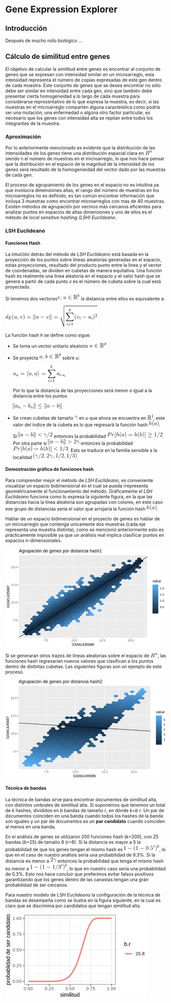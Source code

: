 # Gene Expression Explorer

## Introducción 

Después de mucho rollo biológico ...

## Cálculo de similitud entre genes

El objetivo de calcular la similitud entre genes es encontrar al conjunto de genes que se expresan con intensidad similar en un microarreglo, esta intensidad representa el número de copias expresadas de este gen dentro de cada muestra. Este conjunto de genes que se desea encontrar no sólo debe ser similar en intensidad entre cada gen, sino que también debe presentar cierta homogeneidad a lo largo de cáda muestra para considerarse representativo de lo que expresa la muestra, es decir, si las muestras en el microarreglo comparten alguna caracteística como podría ser una mutación, una enfermedad o algúna otro factor particular, es necesario que los genes con intensidad alta se repitan entre todos los integrantes de la muestra. 



### Aproximación 

Por lo anteriormente mencionado es evidente que la distribución de las intensidades de los genes tiene una distribución espacial clara en ![alt text](imagenes/rn.gif) siendo n el número de muestras en el microarreglo, lo que nos hace pensar que la distribución en el espacio de la magnitud de la intensidad de los genes será resultado de la homogenieidad del vector dado por las muestras de cada gen.

El proceso de agrupamiento de los genes en el espacio no es intuitiva ya que involucra dimensiones altas, el rango del número de muestras en los microarreglos no es definido, es tan común encontrar información que incluya 3 muestras como encontrar microarreglos con mas de 40 muestras.  Existen métodos de agrupación por vecinos más cercanos eficientes para analizar puntos en espacios de altas dimensiones y uno de ellos es el método de *local sensitive hashing (LSH) Euclideano*.

### LSH Euclideano 

#### **Funciones Hash**

La intuición detrás del método de *LSH Euclideano* está basada en la proyección de los puntos sobre líneas aleatorias generadas en el espacio, estas proyecciones, resultado del producto punto entre la línea y el vector de coordenadas, se dividen en cubetas de manera equitativa. Una función hash es realmente una línea aleatoria en el espacio y el valor hash que se genera a partir de cada punto *x* es el número de cubeta sobre la cual está proyectado.

Si tenemos dos vectores![alt text](imagenes/vudist.gif) la distancia entre ellos es equivalente a: 


![alt text](imagenes/raiz.gif)



La función hash *h* se define como sigue:

-   Se toma un vector unitario aleatorio ![alt text](imagenes/urd.gif) 
-   Se proyecta ![alt text](imagenes/ab.gif) sobre *u*:


    ![alt text](imagenes/suma_grande.gif)

    Por lo que la distancia de las proyecciones será menor o igual a la distancia entre los puntos
     
     ![alt text](imagenes/au-au.gif)

-   Se crean cubetas de tamaño ![alt text](imagenes/gamma.gif) en *u* que ahora se encuentra en ![alt text](imagenes/r1.gif), este valor del índice de la cubeta es lo que regresará la función hash ![alt text](imagenes/ha.gif).

    Si ![alt text](imagenes/gamma_02.gif) entonces la probabilidad ![alt text](imagenes/proba1.gif). Por otra parte si ![alt text](imagenes/abgamma.gif) entonces la probabilidad ![alt text](imagenes/nuevo.gif). Esto se traduce en la familia sensible a la localidad ![alt text](imagenes/familia.gif).

#### **Demostración gráfica de funciones hash**

Para comprender mejor el método de *LSH Euclideano*, es conveniente visualizar un espacio bidimensional en el cual se pueda rrepresenta geométricamente el funcionamiento del método. Gráficamente el *LSH Euclideano* funciona como lo expresa la siguiente figura, en la que las distancias hacia la línea aleatoria son agrupadas con colores, en este caso ese grupo de distancias sería el valor que arrojaría la función hash ![alt text](imagenes/ha.gif).

Hablar de un espacio bidimensional en el proyecto de genes es hablar de un microarreglo que contenga unicamente dos muestras (cáda eje representa una muestra distinta), como se mencionó anteriormente esto es prácticamente imposible ya que un análisis real implica clasificar puntos en espacios n-dimensionales.


![alt text](imagenes/hash01.png "hash1")


Si se generaran otros trazos de líneas aleatorias sobre el espacio de ![alt text](imagenes/rn.gif), las funciones hash regresarían nuevos valores que clasifican a los puntos dentro de distintas cubetas. Las siguientes figuras son un ejemplo de este proceso.


![alt text](imagenes/hash2.png "hash2")





#### **Técnica de bandas**
 
La técnica de bandas sirve para encontrar documentos de similitud alta, con distintos umbrales de similitud alta. Si suponemos que tenemos un total de *k* hashes, divididos en *b* bandas de tamaño *r*, en dónde *k*=*b* *r*. Un par de documentos coinciden en una banda cuando todos los hashes de la banda son iguales y un par de documentos es un **par candidato** cuando coinciden al menos en una banda.

En el análisis de genes se utilizaron 200 funciones hash (*k*=200), con 25 bandas (*b*=25) de tamaño 8 (*r*=8). Si la distancia es mayor a 5 la probabilidad de que los genes tengan el mismo hash es ![alt text](imagenes/probamisma.gif), lo que en el caso de nuestro análisis sería una probabilidad de 9.3%. Si la distancia es menor a ![alt text](imagenes/2gamma.gif) entonces la probabilidad que tenga el mismo hash es menor a ![alt text](imagenes/proba3.gif), lo que en nuestro caso sería una probabilidad de 0.3%. Esto nos hace concluir que preferimos evitar falsos positivos garantizando que los genes dentro de las canastas tengan una grán probabilidad de ser cercanos.

Para nuestro modelo de *LSH Euclideano* la configuración de la técnica de bandas se desempeña como se ilustra en la figura siguiente, en la cual es claro que se discrimina por candidatos que tengan similitud alta.


![alt text](imagenes/bandas.png "Tecnica de Bandas")



